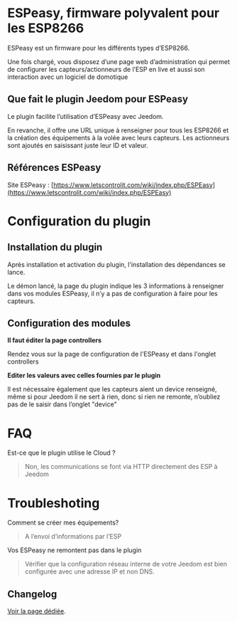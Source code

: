 # ESPeasy, firmware polyvalent pour les ESP8266

ESPeasy est un firmware pour les différents types d’ESP8266.

Une fois chargé, vous disposez d’une page web d’administration qui permet de configurer les capteurs/actionneurs de l’ESP en live et aussi son interaction avec un logiciel de domotique

## Que fait le plugin Jeedom pour ESPeasy

Le plugin facilite l’utilisation d’ESPeasy avec Jeedom.

En revanche, il offre une URL unique à renseigner pour tous les ESP8266 et la création des équipements à la volée avec leurs capteurs. Les actionneurs sont ajoutés en saisissant juste leur ID et valeur.

## Références ESPeasy

Site ESPeasy : [https://www.letscontrolit.com/wiki/index.php/ESPEasy](https://www.letscontrolit.com/wiki/index.php/ESPEasy)

# Configuration du plugin

## Installation du plugin

Après installation et activation du plugin, l'installation des dépendances se lance.

Le démon lancé, la page du plugin indique les 3 informations à renseigner dans vos modules ESPeasy, il n’y a pas de configuration à faire pour les capteurs.

## Configuration des modules

**Il faut éditer la page controllers**

Rendez vous sur la page de configuration de l'ESPeasy et dans l'onglet controllers

**Editer les valeurs avec celles fournies par le plugin**

Il est nécessaire également que les capteurs aient un device renseigné, même si pour Jeedom il ne sert à rien, donc si rien ne remonte, n’oubliez pas de le saisir dans l’onglet "device"

# FAQ

Est-ce que le plugin utilise le Cloud ?

> Non, les communications se font via HTTP directement des ESP à Jeedom

# Troubleshoting

Comment se créer mes équipements?

> A l’envoi d’informations par l’ESP

Vos ESPeasy ne remontent pas dans le plugin

> Vérifier que la configuration réseau interne de votre Jeedom est bien configurée avec une adresse IP et non DNS.

## Changelog

[Voir la page dédiée](changelog.md).
